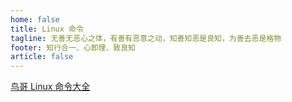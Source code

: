 ```yaml
---
home: false
title: Linux 命令
tagline: 无善无恶心之体，有善有恶意之动，知善知恶是良知，为善去恶是格物
footer: 知行合一、心即理、致良知
article: false
---
```

[鸟哥 Linux 命令大全](https://man.niaoge.com/)
<Catalog/>